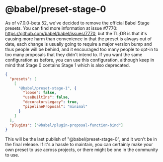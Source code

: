 # @babel/preset-stage-0

As of v7.0.0-beta.52, we've decided to remove
the official Babel Stage presets. You can find more information
at issue #7770: https://github.com/babel/babel/issues/7770, but
the TL;DR is that it's causing more harm than convenience in that
the preset is always out of date, each change is usually going to
require a major version bump and thus people will be behind,
and it encouraged too many people to opt-in to too many proposals
that they didn't intend to.
If you want the same configuration as before, you can use this configuration,
although keep in mind that Stage 0 contains Stage 1 which is also deprecated.

```json
{
  "presets": [
    [
      "@babel/preset-stage-1", { 
        "loose": false,
        "useBuiltIns": false,
        "decoratorsLegacy": true,
        "pipelineProposal": "minimal"
      }
    ]
  ],
  "plugins": ["@babel/plugin-proposal-function-bind"]
}
```

This will be the last publish of "@babel/preset-stage-0", and it won't be
in the final release.
If it's a hassle to maintain, you can certainly make your own preset to use
across projects, or there might be one in the community to use.